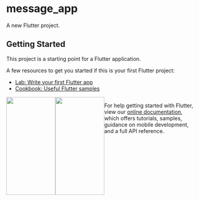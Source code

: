 # message_app

A new Flutter project.

## Getting Started

This project is a starting point for a Flutter application.

A few resources to get you started if this is your first Flutter project:

- [Lab: Write your first Flutter app](https://flutter.dev/docs/get-started/codelab)
- [Cookbook: Useful Flutter samples](https://flutter.dev/docs/cookbook)

<div style="display:flex">
<img src="assets/chatApp1.gif" width="130" height="260">
<img src="assets/chatApp3.gif" width="130" height="260">
<div>
  
For help getting started with Flutter, view our
[online documentation](https://flutter.dev/docs), which offers tutorials,
samples, guidance on mobile development, and a full API reference.

